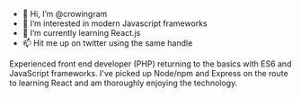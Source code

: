 - 👋 Hi, I’m @crowingram
- 👀 I’m interested in modern Javascript frameworks
- 🌱 I’m currently learning React.js
- 📫 Hit me up on twitter using the same handle

Experienced front end developer (PHP) returning to the basics with ES6 and JavaScript frameworks. I've picked up Node/npm and Express on the route to learning React and am thoroughly enjoying the technology.
